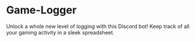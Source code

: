 # Game-Logger
Unlock a whole new level of logging with this Discord bot! Keep track of all your gaming activity in a sleek spreadsheet.
